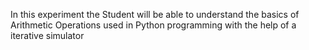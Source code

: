 In this experiment the Student will be able to understand the basics of Arithmetic Operations used in Python programming with the help of a iterative simulator
